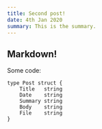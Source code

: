 ```yaml
---
title: Second post!
date: 4th Jan 2020
summary: This is the summary.
---
```

## Markdown!

Some code:

```
type Post struct {
	Title   string
	Date    string
	Summary string
	Body    string
	File    string
}
```
